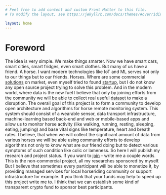 ```yaml
---
# Feel free to add content and custom Front Matter to this file.
# To modify the layout, see https://jekyllrb.com/docs/themes/#overriding-theme-defaults

layout: home
---
```

# Foreword

The idea is very simple. We make things smarter. Now we have smart cars, smart cities, smart fridges, even smart clothes. But many of us have a friend. A horse. I want modern technologies like IoT and ML serves not only to our things but to our friends. Horses. Where are some commercial [solutions][sol] on market, even myself tried to found [startup][story], but I do not know any open source project trying to solve this problem. And in the modern world, where data is the new fuel I believe that only by joining efforts from the community we will be able to collect real useful [dataset][data] to make a disruption. The overall goal of this project is to form a community to develop open architecture and algorithms for horse remote monitoring system. This system should consist of a wearable sensor, data transport infrastructure, machine-learning based back-end and web or mobile-based apps and allow us to monitor horse activity (like walking, running, resting, sleeping, eating, jumping) and base vital signs like temperature, heart and breath rates. I believe, that when we will collect the significant amount of data from various horses we will be able using community efforts to develop algorithms not only to know what are our friend doing but to detect various symptoms of such condition like colic or lameness. So here I will publish my research and project status. If you want to [join][todo] - write me a couple words. This is the non-commercial project, all my researches sponsored by myself. But  I believe that sometimes every participant will be able to monetize it, by providing managed services for local horseriding community or support infrastructure for example. If you think that your funds may help to speed up this project write me to. I think that we can establish some kind of transparent crypto fund to sponsor best participants.

[sol]:/solutions/
[story]:/story/
[data]:/datasets/
[todo]:/todo/